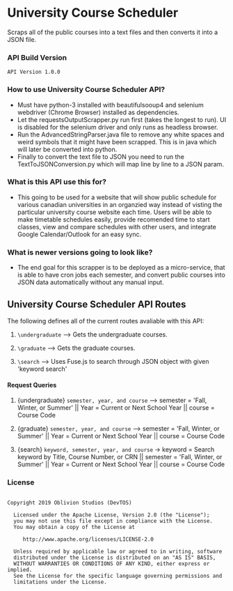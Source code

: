 # University Course Scheduler
Scraps all of the public courses into a text files and then converts it into a JSON file.

### API Build Version
```API Version 1.0.0```

### How to use University Course Scheduler API?
* Must have python-3 installed with beautifulsooup4 and selenium webdriver (Chrome Browser) installed as dependencies.
* Let the requestsOutputScrapper.py run first (takes the longest to run). UI is disabled for the selenium driver and only runs as headless browser.
* Run the AdvancedStringParser.java file to remove any white spaces and weird symbols that it might have been scrapped. This is in java which will later be converted into python.
* Finally to convert the text file to JSON you need to run the TextToJSONConversion.py which will map line by line to a JSON param.

### What is this API use this for?
* This going to be used for a website that will show public schedule for various canadian universities in an organzied way instead of visting the particular university course website each time. Users will be able to make timetable schedules easily, provide recomended time to start classes, view and compare schedules with other users, and integrate Google Calendar/Outlook for an easy sync.

### What is newer versions going to look like?
* The end goal for this scrapper is to be deployed as a micro-service, that is able to have cron jobs each semester, and convert public courses into JSON data automatically without any manual input.

## University Course Scheduler API Routes
The following defines all of the current routes avaliable with this API:

1) ``` \undergraduate ```  --> Gets the undergraduate courses.

2) ``` \graduate ```       --> Gets the graduate courses.

3) ``` \search ```         --> Uses Fuse.js to search through JSON object with given 'keyword search'

#### Request Queries 
1) {undergraduate} ``` semester, year, and course ``` --> semester = 'Fall, Winter, or Summer' || Year = Current or Next School Year || course = Course Code

2) {graduate} ``` semester, year, and course ``` --> semester = 'Fall, Winter, or Summer' || Year = Current or Next School Year || course = Course Code

3) {search} ``` keyword, semester, year, and course ``` -> keyword = Search keyword by Title, Course Number, or CRN || semester = 'Fall, Winter, or Summer' || Year = Current or Next School Year || course = Course Code

### License

```

Copyright 2019 Oblivion Studios (DevTOS)

  Licensed under the Apache License, Version 2.0 (the "License");
  you may not use this file except in compliance with the License.
  You may obtain a copy of the License at

     http://www.apache.org/licenses/LICENSE-2.0

  Unless required by applicable law or agreed to in writing, software
  distributed under the License is distributed on an "AS IS" BASIS,
  WITHOUT WARRANTIES OR CONDITIONS OF ANY KIND, either express or implied.
  See the License for the specific language governing permissions and
  limitations under the License.
  
```
